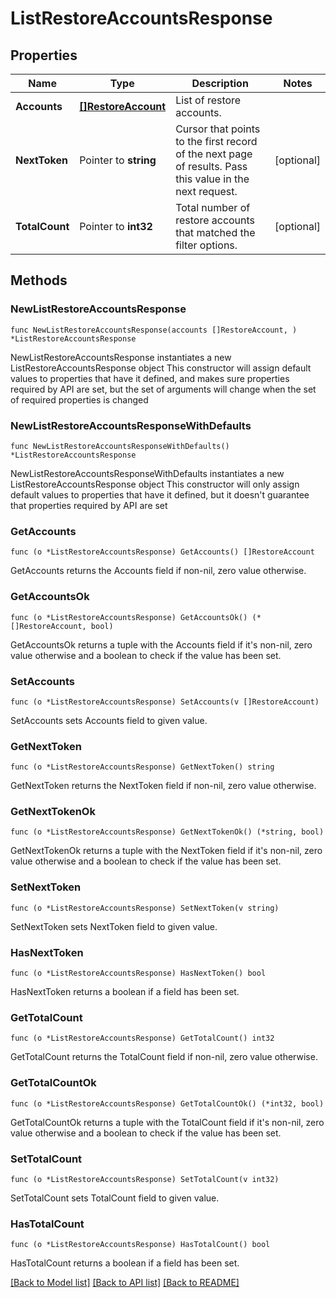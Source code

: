 # ListRestoreAccountsResponse

## Properties

Name | Type | Description | Notes
------------ | ------------- | ------------- | -------------
**Accounts** | [**[]RestoreAccount**](RestoreAccount.md) | List of restore accounts. | 
**NextToken** | Pointer to **string** | Cursor that points to the first record of the next page of results. Pass this value in the next request.  | [optional] 
**TotalCount** | Pointer to **int32** | Total number of restore accounts that matched the filter options. | [optional] 

## Methods

### NewListRestoreAccountsResponse

`func NewListRestoreAccountsResponse(accounts []RestoreAccount, ) *ListRestoreAccountsResponse`

NewListRestoreAccountsResponse instantiates a new ListRestoreAccountsResponse object
This constructor will assign default values to properties that have it defined,
and makes sure properties required by API are set, but the set of arguments
will change when the set of required properties is changed

### NewListRestoreAccountsResponseWithDefaults

`func NewListRestoreAccountsResponseWithDefaults() *ListRestoreAccountsResponse`

NewListRestoreAccountsResponseWithDefaults instantiates a new ListRestoreAccountsResponse object
This constructor will only assign default values to properties that have it defined,
but it doesn't guarantee that properties required by API are set

### GetAccounts

`func (o *ListRestoreAccountsResponse) GetAccounts() []RestoreAccount`

GetAccounts returns the Accounts field if non-nil, zero value otherwise.

### GetAccountsOk

`func (o *ListRestoreAccountsResponse) GetAccountsOk() (*[]RestoreAccount, bool)`

GetAccountsOk returns a tuple with the Accounts field if it's non-nil, zero value otherwise
and a boolean to check if the value has been set.

### SetAccounts

`func (o *ListRestoreAccountsResponse) SetAccounts(v []RestoreAccount)`

SetAccounts sets Accounts field to given value.


### GetNextToken

`func (o *ListRestoreAccountsResponse) GetNextToken() string`

GetNextToken returns the NextToken field if non-nil, zero value otherwise.

### GetNextTokenOk

`func (o *ListRestoreAccountsResponse) GetNextTokenOk() (*string, bool)`

GetNextTokenOk returns a tuple with the NextToken field if it's non-nil, zero value otherwise
and a boolean to check if the value has been set.

### SetNextToken

`func (o *ListRestoreAccountsResponse) SetNextToken(v string)`

SetNextToken sets NextToken field to given value.

### HasNextToken

`func (o *ListRestoreAccountsResponse) HasNextToken() bool`

HasNextToken returns a boolean if a field has been set.

### GetTotalCount

`func (o *ListRestoreAccountsResponse) GetTotalCount() int32`

GetTotalCount returns the TotalCount field if non-nil, zero value otherwise.

### GetTotalCountOk

`func (o *ListRestoreAccountsResponse) GetTotalCountOk() (*int32, bool)`

GetTotalCountOk returns a tuple with the TotalCount field if it's non-nil, zero value otherwise
and a boolean to check if the value has been set.

### SetTotalCount

`func (o *ListRestoreAccountsResponse) SetTotalCount(v int32)`

SetTotalCount sets TotalCount field to given value.

### HasTotalCount

`func (o *ListRestoreAccountsResponse) HasTotalCount() bool`

HasTotalCount returns a boolean if a field has been set.


[[Back to Model list]](../README.md#documentation-for-models) [[Back to API list]](../README.md#documentation-for-api-endpoints) [[Back to README]](../README.md)



